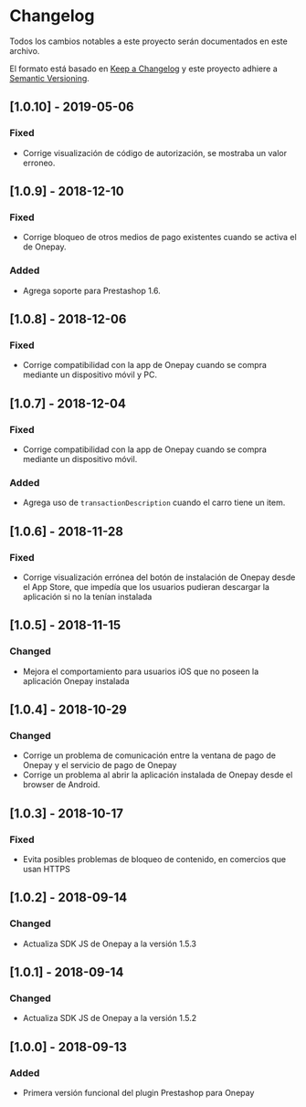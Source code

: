 # Changelog
Todos los cambios notables a este proyecto serán documentados en este archivo.

El formato está basado en [Keep a Changelog](http://keepachangelog.com/en/1.0.0/)
y este proyecto adhiere a [Semantic Versioning](http://semver.org/spec/v2.0.0.html).

## [1.0.10] - 2019-05-06
### Fixed
- Corrige visualización de código de autorización, se mostraba un valor erroneo.

## [1.0.9] - 2018-12-10
### Fixed
- Corrige bloqueo de otros medios de pago existentes cuando se activa el de Onepay.
### Added
- Agrega soporte para Prestashop 1.6.

## [1.0.8] - 2018-12-06
### Fixed
- Corrige compatibilidad con la app de Onepay cuando se compra mediante un dispositivo móvil y PC.

## [1.0.7] - 2018-12-04
### Fixed
- Corrige compatibilidad con la app de Onepay cuando se compra mediante un dispositivo móvil.
### Added
- Agrega uso de `transactionDescription` cuando el carro tiene un item.

## [1.0.6] - 2018-11-28
### Fixed
- Corrige visualización errónea del botón de instalación de Onepay desde el App Store, que impedía que los usuarios pudieran descargar la aplicación si no la tenían instalada

## [1.0.5] - 2018-11-15
### Changed
- Mejora el comportamiento para usuarios iOS que no poseen la aplicación Onepay instalada

## [1.0.4] - 2018-10-29
### Changed
- Corrige un problema de comunicación entre la ventana de pago de Onepay y el servicio de pago de Onepay
- Corrige un problema al abrir la aplicación instalada de Onepay desde el browser de Android.

## [1.0.3] - 2018-10-17
### Fixed
- Evita posibles problemas de bloqueo de contenido, en comercios que usan HTTPS

## [1.0.2] - 2018-09-14
### Changed
- Actualiza SDK JS de Onepay a la versión 1.5.3

## [1.0.1] - 2018-09-14
### Changed
- Actualiza SDK JS de Onepay a la versión 1.5.2

## [1.0.0] - 2018-09-13
### Added
- Primera versión funcional del plugin Prestashop para Onepay
